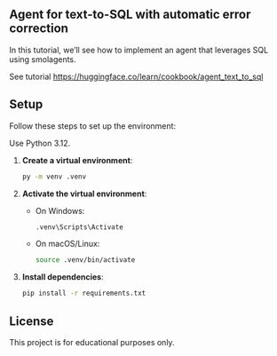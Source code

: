 ## Agent for text-to-SQL with automatic error correction


In this tutorial, we’ll see how to implement an agent that leverages SQL using smolagents.

See tutorial https://huggingface.co/learn/cookbook/agent_text_to_sql

## Setup

Follow these steps to set up the environment:

Use Python 3.12.

1. **Create a virtual environment**:
    ```bash
    py -m venv .venv
    ```

2. **Activate the virtual environment**:
    - On Windows:
      ```bash
      .venv\Scripts\Activate
      ```
    - On macOS/Linux:
      ```bash
      source .venv/bin/activate
      ```

3. **Install dependencies**:
    ```bash
    pip install -r requirements.txt    
    ```

## License

This project is for educational purposes only.
